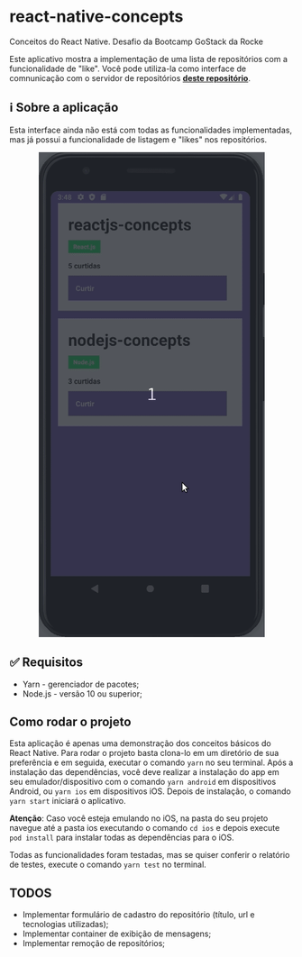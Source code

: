 # react-native-concepts
Conceitos do React Native. Desafio da Bootcamp GoStack da Rocke

Este aplicativo mostra a implementação de uma lista de repositórios com a funcionalidade de "like". Você pode utiliza-la como interface de comnunicação com o servidor de repositórios **[deste repositório](https://github.com/marcelo-amorim/nodejs-concepts)**.

## :information_source: Sobre a aplicação

Esta interface ainda não está com todas as funcionalidades implementadas, mas já possui a funcionalidade de listagem e "likes" nos repositórios.

<p align="center">
  <img alt="reacjs-concepts demo" src="demo/like-repo.gif">
</p>

## :white_check_mark: Requisitos

 - Yarn - gerenciador de pacotes;
 - Node.js - versão 10 ou superior;

## Como rodar o projeto

Esta aplicação é apenas uma demonstração dos conceitos básicos do React Native. Para rodar o projeto basta clona-lo em um diretório de sua preferência e em seguida, executar o comando `yarn` no seu terminal.
Após a instalação das dependências, você deve realizar a instalação do app em seu emulador/dispositivo com o comando `yarn android` em dispositivos Android, ou `yarn ios` em dispositivos iOS.
Depois de instalação, o comando `yarn start` iniciará o aplicativo.

**Atenção**: Caso você esteja emulando no iOS, na pasta do seu projeto navegue até a pasta ios executando o comando `cd ios` e depois execute `pod install` para instalar todas as dependências para o iOS.

Todas as funcionalidades foram testadas, mas se quiser conferir o relatório de testes, execute o comando `yarn test` no terminal.

## TODOS
 - Implementar formulário de cadastro do repositório (título, url e tecnologias utilizadas);
 - Implementar container de exibição de mensagens;
 - Implementar remoção de repositórios;
